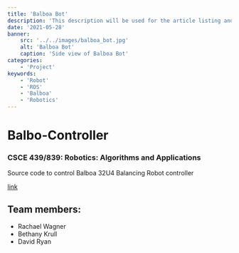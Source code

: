 ```yaml
---
title: 'Balboa Bot'
description: 'This description will be used for the article listing and search results on Google.'
date: '2021-05-28'
banner:
    src: '../../images/balboa_bot.jpg'
    alt: 'Balboa Bot'
    caption: 'Side view of Balboa Bot'
categories:
    - 'Project'
keywords:
    - 'Robot'
    - 'ROS'
    - 'Balboa'
    - 'Robotics'
---
```


# Balbo-Controller

### CSCE 439/839: Robotics: Algorithms and Applications

Source code to control Balboa 32U4 Balancing Robot controller

[link](https://www.pololu.com/product/3575)

## Team members:
  - Rachael Wagner
  - Bethany Krull
  - David Ryan
